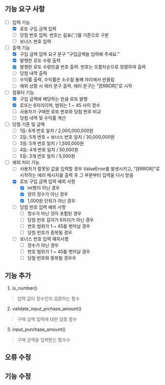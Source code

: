 ## 기능 요구 사항
- [ ] 입력 기능
    - [X] 로또 구입 금액 입력
    - [ ] 당첨 번호 입력. 번호는 쉽표(',')를 기준으로 구분
    - [ ] 보너스 번호 입력

- [ ] 출력 기능
    - [X] 구입 금액 입력 요구 문구 "구입금액을 입력해 주세요."
    - [X] 발행한 로또 수량 출력
    - [X] 발행한 로또 수량만큼 번호 출력. 번호는 오름차순으로 정렬하여 출력
    - [ ] 당첨 내역 출력
    - [ ] 수익률 출력, 수익률은 소수점 둘째 자리에서 반올림
    - [ ] 예외 상황 시 에러 문구 출력. 에러 문구는 "[ERROR]"로 시작

- [ ] 컴퓨터 기능
    - [X] 구입 금액에 해당하는 만큼 로또 발행
    - [X] 로또는 6자리이며, 범위는 1 ~ 45 사이 정수
    - [ ] 사용자가 구매한 로또 번호와 당첨 번호 비교
    - [ ] 당첨 내역 및 수익률 계산

- [ ] 당첨 기준 및 금액
    - [ ] 1등: 6개 번호 일치 / 2,000,000,000원
    - [ ] 2등: 5개 번호 + 보너스 번호 일치 / 30,000,000원
    - [ ] 3등: 5개 번호 일치 / 1,500,000원
    - [ ] 4등: 4개 번호 일치 / 50,000원
    - [ ] 5등: 3개 번호 일치 / 5,000원

- [ ] 예외 처리 기능
    - [ ] 사용자가 잘못된 값을 입력할 경우 ValueError를 발생시키고, "[ERROR]"로 시작하는 에러 메시지를 출력 후 그 부분부터 입력을 다시 받음
    - [X] 로또 구입 금액 입력 예외 사항
        - [X] int형이 아닌 경우
        - [X] 양의 정수가 아닌 경우
        - [X] 1,000원 단위가 아닌 경우
    - [ ] 당첨 번호 입력 예외 사항
        - [ ] 정수가 아닌 것이 포함된 경우
        - [ ] 당첨 번호 길이가 6자리가 아닌 경우
        - [ ] 번호 범위가 1 ~ 45를 벗어날 경우
        - [ ] 당첨 번호가 중복될 경우
    - [ ] 보너스 번호 입력 예외사항
        - [ ] 정수가 아닌 경우
        - [ ] 번호 범위가 1 ~ 45를 벗어날 경우
        - [ ] 당첨 번호와 중복될 경우우

## 기능 추가
1. is_number()
> 입력 값이 정수인지 검증하는 함수
2. validate_input_prchase_amount()
> 구매 금액 입력에 대한 검증 함수
3. input_purchase_amount()
> 구매 금액을 입력받는 함수수

## 오류 수정

## 기능 수정